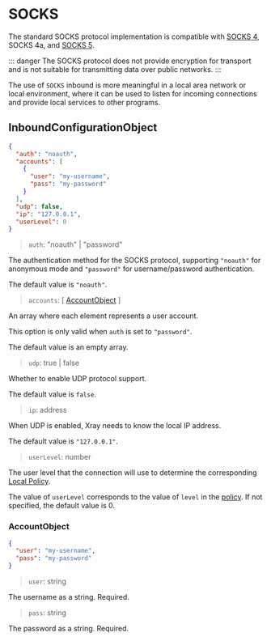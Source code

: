 # SOCKS

The standard SOCKS protocol implementation is compatible with
[SOCKS 4](http://ftp.icm.edu.pl/packages/socks/socks4/SOCKS4.protocol), SOCKS
4a, and [SOCKS 5](http://ftp.icm.edu.pl/packages/socks/socks4/SOCKS4.protocol).

::: danger The SOCKS protocol does not provide encryption for transport and is
not suitable for transmitting data over public networks. :::

The use of `SOCKS` inbound is more meaningful in a local area network or local
environment, where it can be used to listen for incoming connections and provide
local services to other programs.

## InboundConfigurationObject

```json
{
  "auth": "noauth",
  "accounts": [
    {
      "user": "my-username",
      "pass": "my-password"
    }
  ],
  "udp": false,
  "ip": "127.0.0.1",
  "userLevel": 0
}
```

> `auth`: "noauth" | "password"

The authentication method for the SOCKS protocol, supporting `"noauth"` for
anonymous mode and `"password"` for username/password authentication.

The default value is `"noauth"`.

> `accounts`: \[ [AccountObject](#accountobject) \]

An array where each element represents a user account.

This option is only valid when `auth` is set to `"password"`.

The default value is an empty array.

> `udp`: true | false

Whether to enable UDP protocol support.

The default value is `false`.

> `ip`: address

When UDP is enabled, Xray needs to know the local IP address.

The default value is `"127.0.0.1"`.

> `userLevel`: number

The user level that the connection will use to determine the corresponding
[Local Policy](../policy.md#levelpolicyobject).

The value of `userLevel` corresponds to the value of `level` in the
[policy](../policy.md#policyobject). If not specified, the default value is 0.

### AccountObject

```json
{
  "user": "my-username",
  "pass": "my-password"
}
```

> `user`: string

The username as a string. Required.

> `pass`: string

The password as a string. Required.
